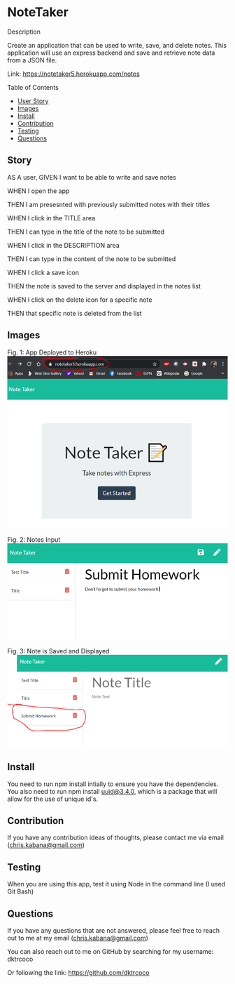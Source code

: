 # NoteTaker

Description

Create an application that can be used to write, save, and delete notes. This application will use an express backend and save and retrieve note data from a JSON file.

Link: https://notetaker5.herokuapp.com/notes

Table of Contents
* [User Story](#story)
* [Images](#images)
* [Install](#install)
* [Contribution](#contribution)
* [Testing](#testing)
* [Questions](#questions)

## Story

AS A user, GIVEN I want to be able to write and save notes

WHEN I open the app

THEN I am presesnted with previously submitted notes with their titles

WHEN I click in the TITLE area

THEN I can type in the title of the note to be submitted

WHEN I click in the DESCRIPTION area

THEN I can type in the content of the note to be submitted

WHEN I click a save icon

THEN the note is saved to the server and displayed in the notes list

WHEN I click on the delete icon for a specific note

THEN that specific note is deleted from the list

## Images

Fig. 1: App Deployed to Heroku
![Deployed](/Deployed.PNG)

Fig. 2: Notes Input
![Notes Input](/Notes.PNG)

Fig. 3: Note is Saved and Displayed
![Note Saved and Displayed](/Saved.PNG)

## Install

You need to run npm install intially to ensure you have the dependencies. You also need to run npm install uuid@3.4.0, which is a package that will allow for the use of unique id's.

## Contribution

If you have any contribution ideas of thoughts, please contact me via email (chris.kabana@gmail.com)

## Testing

When you are using this app, test it using Node in the command line (I used Git Bash)

## Questions

If you have any questions that are not answered, please feel free to reach out to me at my email (chris.kabana@gmail.com)

You can also reach out to me on GitHub by searching for my username: dktrcoco

Or following the link: https://github.com/dktrcoco
